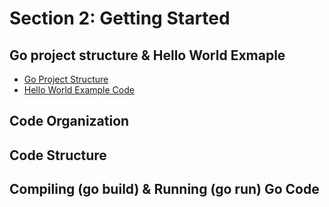 # Section 2: Getting Started

## Go project structure & Hello World Exmaple
* [Go Project Structure](project-structure)
* [Hello World Example Code](code)

## Code Organization

## Code Structure

## Compiling (go build) & Running (go run) Go Code